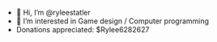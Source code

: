 - 👋 Hi, I’m @ryleestatler
- 👀 I’m interested in Game design / Computer programming
- Donations appreciated: $Rylee6282627

<!---
ryleestatler/ryleestatler is a ✨ special ✨ repository because its `README.md` (this file) appears on your GitHub profile.
You can click the Preview link to take a look at your changes.
--->
